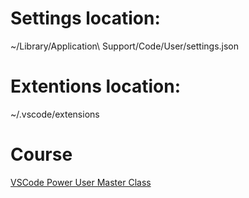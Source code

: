 # Settings location:
~/Library/Application\ Support/Code/User/settings.json

# Extentions location:
~/.vscode/extensions

# Course
[VSCode Power User Master Class](https://vscode.pro)